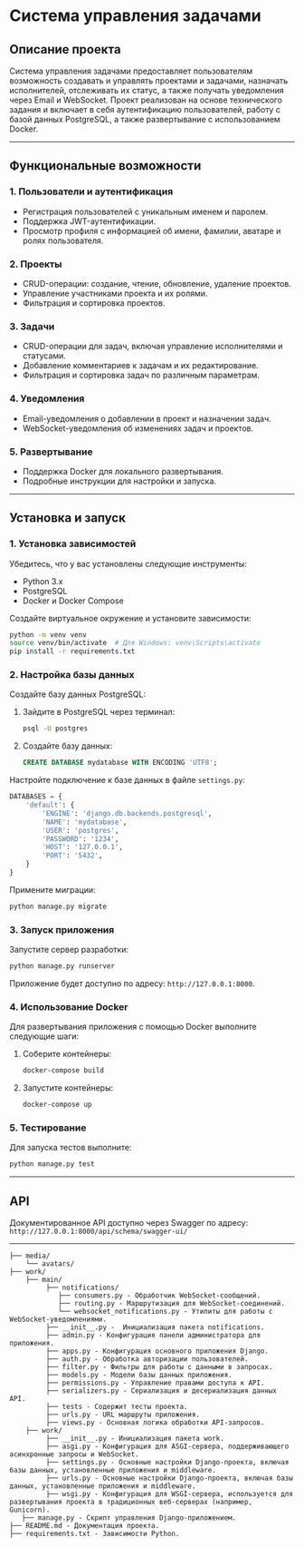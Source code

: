 
# Система управления задачами

## Описание проекта

Система управления задачами предоставляет пользователям возможность создавать и управлять проектами и задачами, назначать исполнителей, отслеживать их статус, а также получать уведомления через Email и WebSocket. Проект реализован на основе технического задания и включает в себя аутентификацию пользователей, работу с базой данных PostgreSQL, а также развертывание с использованием Docker.

---

## Функциональные возможности

### 1. Пользователи и аутентификация
- Регистрация пользователей с уникальным именем и паролем.
- Поддержка JWT-аутентификации.
- Просмотр профиля с информацией об имени, фамилии, аватаре и ролях пользователя.

### 2. Проекты
- CRUD-операции: создание, чтение, обновление, удаление проектов.
- Управление участниками проекта и их ролями.
- Фильтрация и сортировка проектов.

### 3. Задачи
- CRUD-операции для задач, включая управление исполнителями и статусами.
- Добавление комментариев к задачам и их редактирование.
- Фильтрация и сортировка задач по различным параметрам.

### 4. Уведомления
- Email-уведомления о добавлении в проект и назначении задач.
- WebSocket-уведомления об изменениях задач и проектов.

### 5. Развертывание
- Поддержка Docker для локального развертывания.
- Подробные инструкции для настройки и запуска.

---

## Установка и запуск

### 1. Установка зависимостей

Убедитесь, что у вас установлены следующие инструменты:
- Python 3.x
- PostgreSQL
- Docker и Docker Compose

Создайте виртуальное окружение и установите зависимости:
```bash
python -m venv venv
source venv/bin/activate  # Для Windows: venv\Scripts\activate
pip install -r requirements.txt
```

### 2. Настройка базы данных

Создайте базу данных PostgreSQL:
1. Зайдите в PostgreSQL через терминал:
   ```bash
   psql -U postgres
   ```
2. Создайте базу данных:
   ```sql
   CREATE DATABASE mydatabase WITH ENCODING 'UTF8';
   ```

Настройте подключение к базе данных в файле `settings.py`:
```python
DATABASES = {
    'default': {
        'ENGINE': 'django.db.backends.postgresql',
        'NAME': 'mydatabase',
        'USER': 'postgres',
        'PASSWORD': '1234',
        'HOST': '127.0.0.1',
        'PORT': '5432',
    }
}
```

Примените миграции:
```bash
python manage.py migrate
```

### 3. Запуск приложения

Запустите сервер разработки:
```bash
python manage.py runserver
```

Приложение будет доступно по адресу: `http://127.0.0.1:8000`.

### 4. Использование Docker

Для развертывания приложения с помощью Docker выполните следующие шаги:

1. Соберите контейнеры:
   ```bash
   docker-compose build
   ```
2. Запустите контейнеры:
   ```bash
   docker-compose up
   ```

### 5. Тестирование

Для запуска тестов выполните:
```bash
python manage.py test
```

---

## API

Документированное API доступно через Swagger по адресу:
`http://127.0.0.1:8000/api/schema/swagger-ui/`

---

```
├── media/
    └── avatars/ 
├── work/ 
    ├── main/ 
         ├── notifications/ 
            ├── consumers.py - Обработчик WebSocket-сообщений.
            ├── routing.py - Маршрутизация для WebSocket-соединений.
            └── websocket_notifications.py - Утилиты для работы с WebSocket-уведомлениями.
         ├── __init__.py -  Инициализация пакета notifications.
         ├── admin.py - Конфигурация панели администратора для приложения. 
         ├── apps.py - Конфигурация основного приложения Django.
         ├── auth.py - Обработка авторизации пользователей. 
         ├── filter.py - Фильтры для работы с данными в запросах.
         ├── models.py - Модели базы данных приложения.
         ├── permissions.py - Управление правами доступа к API. 
         ├── serializers.py - Сериализация и десериализация данных API.
         ├── tests - Содержит тесты проекта.
         ├── urls.py - URL маршруты приложения.
         ├── views.py - Основная логика обработки API-запросов.
    ├── work/
         ├── __init__.py - Инициализация пакета work.
         ├── asgi.py - Конфигурация для ASGI-сервера, поддерживающего асинхронные запросы и WebSocket.
         ├── settings.py - Основные настройки Django-проекта, включая базы данных, установленные приложения и middleware.
         ├── urls.py - Основные настройки Django-проекта, включая базы данных, установленные приложения и middleware.
         ├── wsgi.py - Конфигурация для WSGI-сервера, используется для развертывания проекта в традиционных веб-серверах (например, Gunicorn).
   ├── manage.py - Скрипт управления Django-приложением.
├── README.md - Документация проекта.
├── requirements.txt - Зависимости Python.
 
```

